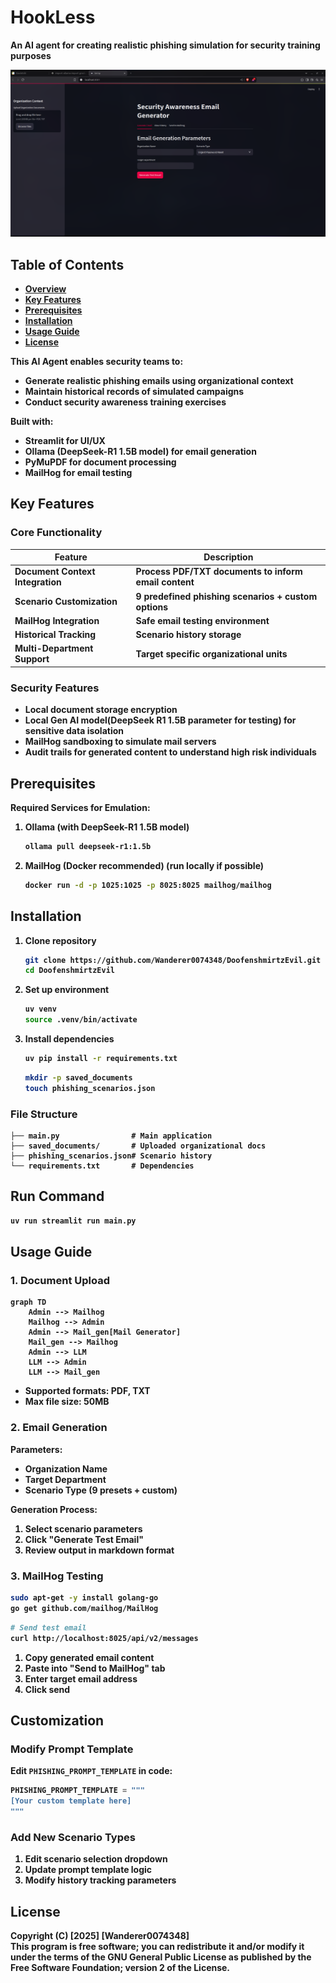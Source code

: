 # HookLess

<b>An AI agent for creating realistic phishing simulation for security training purposes

![screenshot.png](image.png)

## Table of Contents
- [Overview](#overview)
- [Key Features](#key-features)
- [Prerequisites](#prerequisites)
- [Installation](#installation)
- [Usage Guide](#usage-guide)
- [License](#license)

This AI Agent enables security teams to:
- Generate realistic phishing emails using organizational context
- Maintain historical records of simulated campaigns
- Conduct security awareness training exercises

Built with:
- **Streamlit** for UI/UX
- **Ollama** (DeepSeek-R1 1.5B model) for email generation
- **PyMuPDF** for document processing
- **MailHog** for email testing

## Key Features

### Core Functionality
| Feature | Description |
|---------|-------------|
| Document Context Integration | Process PDF/TXT documents to inform email content |
| Scenario Customization | 9 predefined phishing scenarios + custom options |
| MailHog Integration | Safe email testing environment |
| Historical Tracking | Scenario history storage |
| Multi-Department Support | Target specific organizational units |

### Security Features
- Local document storage encryption
- Local Gen AI model(DeepSeek R1 1.5B parameter for testing) for sensitive data isolation
- MailHog sandboxing to simulate mail servers
- Audit trails for generated content to understand high risk individuals

## Prerequisites

**Required Services for Emulation:**
1. **Ollama** (with DeepSeek-R1 1.5B model)
   ```bash
   ollama pull deepseek-r1:1.5b
   ```
2. **MailHog** (Docker recommended) (run locally if possible)
   ```bash
   docker run -d -p 1025:1025 -p 8025:8025 mailhog/mailhog
   ```

## Installation

1. Clone repository
   ```bash
   git clone https://github.com/Wanderer0074348/DoofenshmirtzEvil.git
   cd DoofenshmirtzEvil
   ```


2. Set up environment
   ```bash
   uv venv 
   source .venv/bin/activate
   ```

3. Install dependencies
   ```bash
   uv pip install -r requirements.txt
   ```

   ```bash
   mkdir -p saved_documents
   touch phishing_scenarios.json
   ```


### File Structure
```
├── main.py                # Main application
├── saved_documents/       # Uploaded organizational docs
├── phishing_scenarios.json# Scenario history
└── requirements.txt       # Dependencies
```
## Run Command
```bash
uv run streamlit run main.py
```

## Usage Guide

### 1. Document Upload
```mermaid
graph TD
    Admin --> Mailhog
    Mailhog --> Admin
    Admin --> Mail_gen[Mail Generator]
    Mail_gen --> Mailhog
    Admin --> LLM
    LLM --> Admin
    LLM --> Mail_gen

```

- Supported formats: PDF, TXT
- Max file size: 50MB

### 2. Email Generation
**Parameters:**
- Organization Name
- Target Department
- Scenario Type (9 presets + custom)

**Generation Process:**
1. Select scenario parameters
2. Click "Generate Test Email"
3. Review output in markdown format

### 3. MailHog Testing
```bash
sudo apt-get -y install golang-go
go get github.com/mailhog/MailHog
```

```bash
# Send test email
curl http://localhost:8025/api/v2/messages
```

1. Copy generated email content
2. Paste into "Send to MailHog" tab
3. Enter target email address
4. Click send

## Customization

### Modify Prompt Template
Edit `PHISHING_PROMPT_TEMPLATE` in code:
```python
PHISHING_PROMPT_TEMPLATE = """
[Your custom template here]
"""
```

### Add New Scenario Types
1. Edit scenario selection dropdown
2. Update prompt template logic
3. Modify history tracking parameters

## License

Copyright (C) [2025] [Wanderer0074348]  
This program is free software; you can redistribute it and/or modify it under the terms of the GNU General Public License as published by the Free Software Foundation; version 2 of the License.  
